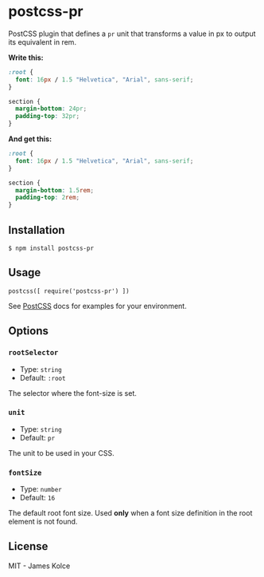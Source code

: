 # postcss-pr

PostCSS plugin that defines a `pr` unit that transforms a value in px to output its equivalent in rem.

**Write this:**

```css
:root {
  font: 16px / 1.5 "Helvetica", "Arial", sans-serif;
}

section {
  margin-bottom: 24pr;
  padding-top: 32pr;
}
```

**And get this:**

```css
:root {
  font: 16px / 1.5 "Helvetica", "Arial", sans-serif;
}

section {
  margin-bottom: 1.5rem;
  padding-top: 2rem;
}
```

## Installation

`$ npm install postcss-pr`

## Usage

```JS
postcss([ require('postcss-pr') ])
```

See [PostCSS](https://github.com/postcss/postcss) docs for examples for your environment.

## Options

### `rootSelector`

- Type: `string`
- Default: `:root`

The selector where the font-size is set.

### `unit`

- Type: `string`
- Default: `pr`

The unit to be used in your CSS.

### `fontSize`

- Type: `number`
- Default: `16`

The default root font size. Used **only** when a font size definition in the root element is not found.

## License

MIT - James Kolce

